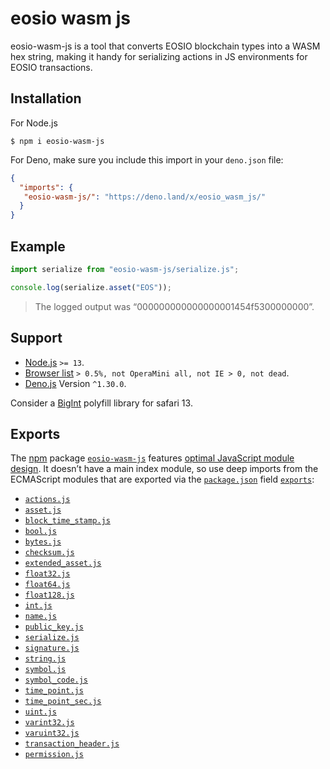 # eosio wasm js

eosio-wasm-js is a tool that converts EOSIO blockchain types into a WASM hex string, making it handy for serializing actions in JS environments for EOSIO transactions.

## Installation

For Node.js

```shell
$ npm i eosio-wasm-js
```

For Deno, make sure you include this import in your `deno.json` file:

```JSON
{
  "imports": {
   "eosio-wasm-js/": "https://deno.land/x/eosio_wasm_js/"
  }
}
```

## Example

```js
import serialize from "eosio-wasm-js/serialize.js";

console.log(serialize.asset("EOS"));
```

> The logged output was “000000000000000001454f5300000000”.

## Support

- [Node.js](https://nodejs.org/en/) `>= 13`.
- [Browser list](https://github.com/browserslist/browserslist) `> 0.5%, not OperaMini all, not IE > 0, not dead`.
- [Deno.js](https://deno.land) Version `^1.30.0`.

Consider a [BigInt](https://caniuse.com/?search=bigint) polyfill library for safari 13.

## Exports

The [npm](https://npmjs.com) package [`eosio-wasm-js`](https://npm.im/eosio-wasm-js) features [optimal JavaScript module design](https://jaydenseric.com/blog/optimal-javascript-module-design). It doesn’t have a main index module, so use deep imports from the ECMAScript modules that are exported via the [`package.json`](./package.json) field [`exports`](https://nodejs.org/api/packages.html#exports):

- [`actions.js`](actions.js)
- [`asset.js`](asset.js)
- [`block_time_stamp.js`](block_time_stamp.js)
- [`bool.js`](bool.js)
- [`bytes.js`](bytes.js)
- [`checksum.js`](checksum.js)
- [`extended_asset.js`](extended_asset.js)
- [`float32.js`](float32.js)
- [`float64.js`](float64.js)
- [`float128.js`](float128.js)
- [`int.js`](int.js)
- [`name.js`](name.js)
- [`public_key.js`](public_key.js)
- [`serialize.js`](serialize.js)
- [`signature.js`](signature.js)
- [`string.js`](string.js)
- [`symbol.js`](symbol.js)
- [`symbol_code.js`](symbol_code.js)
- [`time_point.js`](time_point.js)
- [`time_point_sec.js`](time_point_sec.js)
- [`uint.js`](uint.js)
- [`varint32.js`](varint32.js)
- [`varuint32.js`](varuint32.js)
- [`transaction_header.js`](transaction_header.js)
- [`permission.js`](permission.js)
